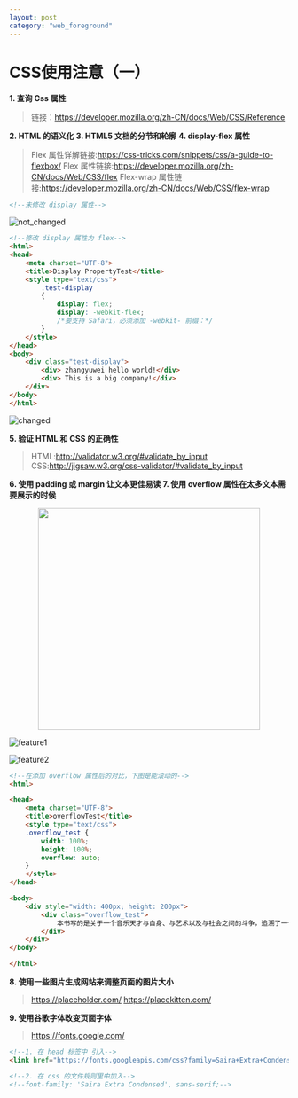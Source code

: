```yaml
---
layout: post
category: "web_foreground"
---
```


# CSS使用注意（一）
**1. 查询 Css 属性**
>链接：https://developer.mozilla.org/zh-CN/docs/Web/CSS/Reference

**2. HTML 的语义化**
**3. HTML5 文档的分节和轮廓**
**4. display-flex 属性**
> Flex 属性详解链接:https://css-tricks.com/snippets/css/a-guide-to-flexbox/
> Flex 属性链接:https://developer.mozilla.org/zh-CN/docs/Web/CSS/flex
> Flex-wrap 属性链接:https://developer.mozilla.org/zh-CN/docs/Web/CSS/flex-wrap

```html
<!--未修改 display 属性-->
```


![not_changed]({{site.baseurl}}/assets/img/15079801238788.jpg)


```html
<!--修改 display 属性为 flex-->
<html>
<head>
    <meta charset="UTF-8">
    <title>Display PropertyTest</title>
    <style type="text/css">
        .test-display
        {
            display: flex;
            display: -webkit-flex;
            /*要支持 Safari，必须添加 -webkit- 前缀：*/
        }
    </style>
</head>
<body>
    <div class="test-display">
        <div> zhangyuwei hello world!</div>
        <div> This is a big company!</div>
    </div>
</body>
</html>
```

![changed]({{site.baseurl}}/assets/img/15079806887216.jpg)

**5. 验证 HTML 和 CSS 的正确性**
> HTML:http://validator.w3.org/#validate_by_input
> CSS:http://jigsaw.w3.org/css-validator/#validate_by_input

**6. 使用 padding 或 margin 让文本更佳易读**
**7. 使用 overflow 属性在太多文本需要展示的时候**

<div align="center">
    <img src="/media/15081526598386.jpg" width="400px"/>
</div>

![feature1]({{site.baseurl}}/assets/img/15081526598386.jpg)

![feature2]({{site.baseurl}}/assets/img/15081527725037.jpg)

```html
<!--在添加 overflow 属性后的对比，下图是能滚动的-->
<html>

<head>
    <meta charset="UTF-8">
    <title>overflowTest</title>
    <style type="text/css">
    .overflow_test {
        width: 100%;
        height: 100%;
        overflow: auto;
    }
    </style>
</head>

<body>
    <div style="width: 400px; height: 200px">
        <div class="overflow_test">
            本书写的是关于一个音乐天才与自身、与艺术以及与社会之间的斗争，追溯了一个德国音乐家在许多艺术斗争中演变的历程。主人公约翰·克利斯朵夫是一个充满矛盾和不协调的性格，一位满怀生命热情却又遭到敌对世界误解的极其诚恳的艺术家。爱德蒙·高斯称此书为20世纪的最高贵的小说作品。 整个作品分为四册，相当于交响乐的四个乐章： 第一册包括克利斯朵夫少年时代的生活（黎明，清晨，少年），描写他的感宫与感情的觉醒，在家庭与故乡那个小天地中的生活，——直到经过一个考验为止，在那个考验中他受了重大的创伤，可是对自己的使命突然得到了启示，知道英勇的受难与战斗便是他的命运。 第二册（反抗，节场）所写的，是克利斯朵夫像年轻的齐格弗里德”一样，天真，专横，过激，横冲直撞的去征讨当时的社会的与艺术的谎言，挥舞着唐·吉诃德式的长矛，去攻击骡大，小吏，磨坊的风轮和德法两国的节场。这些都可以归在反抗这个总题目之下。 第三册（安多纳德，户内，女朋友们）和上一册的热情与憎恨成为对比，是一片温和恬静的气氛，咏叹友谊与纯洁的爱情的悲歌。 第四册（燃烧的荆棘，复旦）写的是生命中途的大难关，是“怀疑”与破坏性极强的“情欲”的狂飙，是内心的疾风暴雨，差不多一切都要被摧毁了，但结果仍趋于清明高远之境，透出另一世界的黎明的曙光
        </div>
    </div>
</body>

</html>
```


**8. 使用一些图片生成网站来调整页面的图片大小**
> https://placeholder.com/
> https://placekitten.com/

**9. 使用谷歌字体改变页面字体**
> https://fonts.google.com/

```html
<!--1. 在 head 标签中 引入-->
<link href="https://fonts.googleapis.com/css?family=Saira+Extra+Condensed" rel="stylesheet">

<!--2. 在 css 的文件规则里中加入-->
<!--font-family: 'Saira Extra Condensed', sans-serif;-->
```




